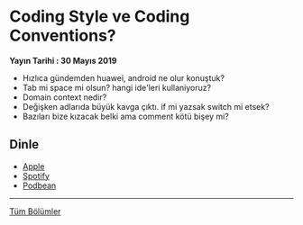 # Coding Style ve Coding Conventions?
**Yayın Tarihi : 30 Mayıs 2019**

* Hızlıca gündemden huawei, android ne olur konuştuk?
* Tab mi space mi olsun? hangi ide'leri kullaniyoruz?
* Domain context nedir?
* Değişken adlarıda büyük kavga çıktı. if mi yazsak switch mi etsek?
* Bazıları bize kızacak belki ama comment kötü bişey mi?

## Dinle
* [Apple](https://podcasts.apple.com/us/podcast/code-style/id1463881341?i=1000440100226)
* [Spotify](https://open.spotify.com/episode/2SAAfiX9v2fjODqjKxiThn)
* [Podbean](https://munmis.podbean.com/e/code-style/)

<hr/>

[Tüm Bölümler](../README.md)
